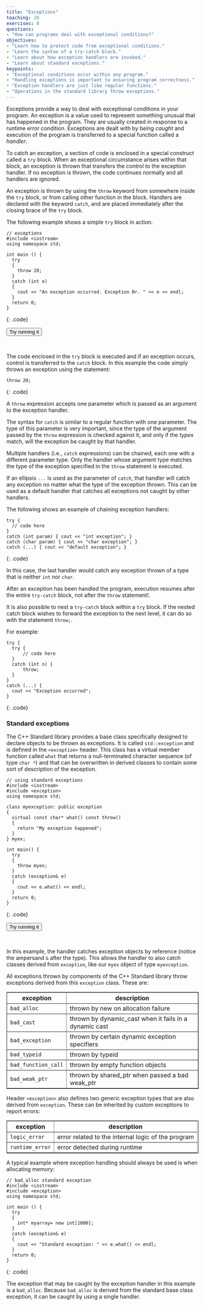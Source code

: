 ```yaml
---
title: "Exceptions"
teaching: 20
exercises: 0
questions:
- "How can programs deal with exceptional conditions?"
objectives:
- "Learn how to protect code from exceptional conditions."
- "Learn the syntax of a try-catch block."
- "Learn about how exception handlers are invoked."
- "Learn about standard exceptions."
keypoints:
- "Exceptional conditions occur within any program."
- "Handling exceptions is important to ensuring program correctness."
- "Exception handlers are just like regular functions."
- "Operations in the standard library throw exceptions."
---
```

Exceptions provide a way to deal with exceptional conditions in your program. An exception is a value used to represent something unusual that
has happened in the program. They are usually created in response to a runtime error condition. Exceptions are dealt with by being *caught* and 
execution of the program is transferred to a special function called a *handler*.

To catch an exception, a section of code is enclosed in a special construct called a *`try`* block. 
When an exceptional circumstance arises within that block, an exception is thrown that transfers the control to the exception handler. 
If no exception is thrown, the code continues normally and all handlers are ignored.

An exception is thrown by using the `throw` keyword from somewhere inside the `try` block, or from calling other function in the block. 
Handlers are declared with the keyword `catch`, and are placed immediately after the closing brace of the `try` block. 

The following example shows a simple `try` block in action.

~~~
// exceptions
#include <iostream>
using namespace std;

int main () {
  try
  {
    throw 20;
  }
  catch (int e)
  {
    cout << "An exception occurred. Exception Nr. " << e << endl;
  }
  return 0;
}
~~~
{: .code}

<form target="_blank" method="post" action="http://cpp.sh/">
<input type="hidden" name="source" id="sub1"/>
<input type="submit" value="Try running it"/>
<script type="text/javascript">
document.getElementById('sub1').value = `// exceptions
#include <iostream>
using namespace std;

int main () {
  try
  {
    throw 20;
  }
  catch (int e)
  {
    cout << "An exception occurred. Exception Nr. " << e << '\\n';
  }
  return 0;
}
`;
</script>
</form>
<br>

The code enclosed in the `try` block is executed and if an exception occurs, control is transferred to the `catch` block. In this example 
the code simply throws an exception using the statement:

~~~
throw 20;
~~~
{: .code}

A `throw` expression accepts one parameter which is passed as an argument to the exception handler.

The syntax for `catch` is similar to a regular function with one parameter. The type of this parameter is very important, since the type of the 
argument passed by the `throw` expression is checked against it, and only if the *types* match, will the exception be caught by that handler.

Multiple handlers (i.e., `catch` expressions) can be chained, each one with a different parameter type. Only the handler whose argument type 
matches the type of the exception specified in the `throw` statement is executed.

If an ellipsis `...` is used as the parameter of `catch`, that handler will catch any exception no matter what the type of the exception thrown. 
This can be used as a default handler that catches all exceptions not caught by other handlers. 

The following shows an example of chaining exception handlers:

~~~
try {
  // code here
}
catch (int param) { cout << "int exception"; }
catch (char param) { cout << "char exception"; }
catch (...) { cout << "default exception"; }
~~~
{: .code}

In this case, the last handler would catch any exception thrown of a type that is neither `int` nor `char`.

After an exception has been handled the program, execution resumes after the entire `try-catch` block, not after the `throw` statement!.

It is also possible to nest a `try-catch` block within a `try` block. If the nested catch block wishes to forward the exception
to the next level, it can do so with the statement `throw;`. 

For example: 

~~~
try {
  try {
      // code here
  }
  catch (int n) {
      throw;
  }
}
catch (...) {
  cout << "Exception occurred";
}
~~~
{: .code}

### Standard exceptions

The C++ Standard library provides a base class specifically designed to declare objects to be thrown as exceptions. 
It is called `std::exception` and is defined in the `<exception>` header. This class has a virtual member function called 
`what` that returns a null-terminated character sequence (of type `char *`) and that can be overwritten in derived classes 
to contain some sort of description of the exception.

~~~
// using standard exceptions
#include <iostream>
#include <exception>
using namespace std;

class myexception: public exception
{
  virtual const char* what() const throw()
  {
    return "My exception happened";
  }
} myex;

int main() {
  try
  {
    throw myex;
  }
  catch (exception& e)
  {
    cout << e.what() << endl;
  }
  return 0;
}
~~~
{: .code}

<form target="_blank" method="post" action="http://cpp.sh/">
<input type="hidden" name="source" id="sub2"/>
<input type="submit" value="Try running it"/>
<script type="text/javascript">
document.getElementById('sub2').value = `// using standard exceptions
#include <iostream>
#include <exception>
using namespace std;

class myexception: public exception
{
  virtual const char* what() const throw()
  {
    return "My exception happened";
  }
} myex;

int main() {
  try
  {
    throw myex;
  }
  catch (exception& e)
  {
    cout << e.what() << '\\n';
  }
  return 0;
}
`;
</script>
</form>
<br>


In this example, the handler catches exception objects by reference (notice the ampersand `&` after the type). This allows the
handler to also catch classes derived from `exception`, like our `myex` object of type `myexception`.

All exceptions thrown by components of the C++ Standard library throw exceptions derived from this `exception` class. These are:

<table border="1">
<tr><th>exception</th><th>description</th></tr>
<tr><td><code>bad_alloc</code></td><td>thrown by new on allocation failure</td></tr>
<tr><td><code>bad_cast</code></td><td>thrown by dynamic_cast when it fails in a dynamic cast</td></tr>
<tr><td><code>bad_exception</code></td><td>thrown by certain dynamic exception specifiers</td></tr>
<tr><td><code>bad_typeid</code></td><td>thrown by typeid</td></tr>
<tr><td><code>bad_function_call</code></td><td>thrown by empty function objects</td></tr>
<tr><td><code>bad_weak_ptr</code></td><td>thrown by shared_ptr when passed a bad weak_ptr</td></tr>
</table>

Header `<exception>` also defines two generic exception types that are also derived from `exception`. These can be inherited by 
custom exceptions to report errors:

<table border="1">
<tr><th>exception</th><th>description</th></tr>
<tr><td><code>logic_error</code></td><td>error related to the internal logic of the program</td></tr>
<tr><td><code>runtime_error</code></td><td>error detected during runtime</td></tr>
</table>

A typical example where exception handling should always be used is when allocating memory:

~~~
// bad_alloc standard exception
#include <iostream>
#include <exception>
using namespace std;

int main () {
  try
  {
    int* myarray= new int[1000];
  }
  catch (exception& e)
  {
    cout << "Standard exception: " << e.what() << endl;
  }
  return 0;
}
~~~
{: .code}


The exception that may be caught by the exception handler in this example is a `bad_alloc`. Because `bad_alloc` 
is derived from the standard base class exception, it can be caught by using a single handler.
